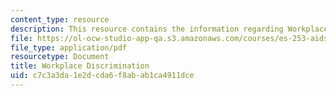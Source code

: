 ```yaml
---
content_type: resource
description: This resource contains the information regarding Workplace Discrimination.
file: https://ol-ocw-studio-app-qa.s3.amazonaws.com/courses/es-253-aids-and-poverty-in-africa-spring-2005/c7c3a3da1e2dcda6f8abab1ca4911dce_MITES_253S05_samuel_curtis.pdf
file_type: application/pdf
resourcetype: Document
title: Workplace Discrimination
uid: c7c3a3da-1e2d-cda6-f8ab-ab1ca4911dce
---
```

